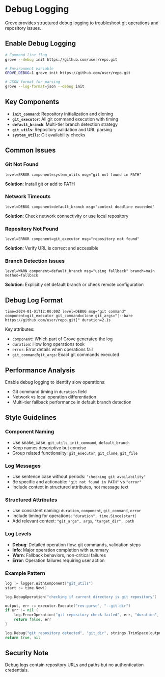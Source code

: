 # Debug Logging

Grove provides structured debug logging to troubleshoot git operations and repository issues.

## Enable Debug Logging

```bash
# Command line flag
grove --debug init https://github.com/user/repo.git

# Environment variable  
GROVE_DEBUG=1 grove init https://github.com/user/repo.git

# JSON format for parsing
grove --log-format=json --debug init
```

## Key Components

- **`init_command`**: Repository initialization and cloning
- **`git_executor`**: All git command execution with timing
- **`default_branch`**: Multi-tier branch detection strategy
- **`git_utils`**: Repository validation and URL parsing
- **`system_utils`**: Git availability checks

## Common Issues

### Git Not Found
```
level=ERROR component=system_utils msg="git not found in PATH"
```
**Solution**: Install git or add to PATH

### Network Timeouts
```
level=DEBUG component=default_branch msg="context deadline exceeded"
```
**Solution**: Check network connectivity or use local repository

### Repository Not Found
```
level=ERROR component=git_executor msg="repository not found"  
```
**Solution**: Verify URL is correct and accessible

### Branch Detection Issues
```
level=WARN component=default_branch msg="using fallback" branch=main method=fallback
```
**Solution**: Explicitly set default branch or check remote configuration

## Debug Log Format

```
time=2024-01-01T12:00:00Z level=DEBUG msg="git command" component=git_executor git_command=clone git_args="[--bare https://github.com/user/repo.git]" duration=2.1s
```

Key attributes:
- `component`: Which part of Grove generated the log
- `duration`: How long operations took
- `error`: Error details when operations fail
- `git_command`/`git_args`: Exact git commands executed

## Performance Analysis

Enable debug logging to identify slow operations:
- Git command timing in `duration` field
- Network vs local operation differentiation
- Multi-tier fallback performance in default branch detection

## Style Guidelines

### Component Naming
- Use snake_case: `git_utils`, `init_command`, `default_branch`
- Keep names descriptive but concise
- Group related functionality: `git_executor`, `git_clone`, `git_file`

### Log Messages
- Use sentence case without periods: `"checking git availability"`
- Be specific and actionable: `"git not found in PATH"` vs `"error"`
- Include context in structured attributes, not message text

### Structured Attributes
- Use consistent naming: `duration`, `component`, `git_command`, `error`
- Include timing for operations: `"duration", time.Since(start)`
- Add relevant context: `"git_args", args`, `"target_dir", path`

### Log Levels
- **Debug**: Detailed operation flow, git commands, validation steps
- **Info**: Major operation completion with summary
- **Warn**: Fallback behaviors, non-critical failures
- **Error**: Operation failures requiring user action

### Example Pattern
```go
log := logger.WithComponent("git_utils")
start := time.Now()

log.DebugOperation("checking if current directory is git repository")

output, err := executor.Execute("rev-parse", "--git-dir")
if err != nil {
    log.ErrorOperation("git repository check failed", err, "duration", time.Since(start))
    return false, err
}

log.Debug("git repository detected", "git_dir", strings.TrimSpace(output), "duration", time.Since(start))
return true, nil
```

## Security Note

Debug logs contain repository URLs and paths but no authentication credentials.